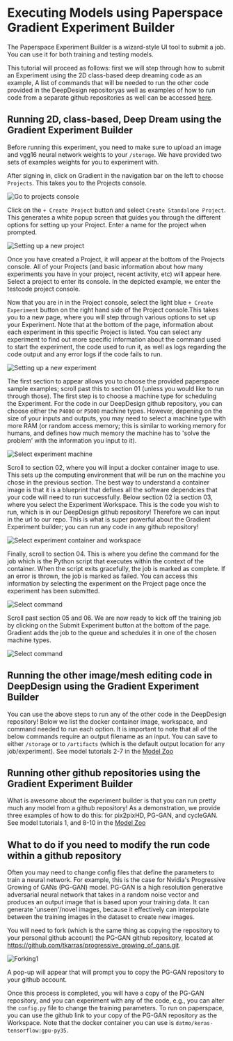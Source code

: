 # Executing Models using Paperspace Gradient Experiment Builder
The Paperspace Experiment Builder is a wizard-style UI tool to submit a job. You can use it for both training and testing models.  

This tutorial will proceed as follows: first we will step through how to submit an Experiment using the 2D class-based deep dreaming code as an example, A list of commands that will be needed to run the other code provided in the DeepDesign repositoryas well as examples of how to run code from a separate github repositories as well can be accessed [here](model_zoo.md). 

## Running 2D, class-based, Deep Dream using the Gradient Experiment Builder
Before running this experiment, you need to make sure to upload an image and vgg16 neural network weights to your `/storage`. We have provided two sets of examples weights for you to experiment with. 

After signing in, click on Gradient in the navigation bar on the left to choose `Projects`. This takes you to the Projects console.

![Go to projects console](tutorial_images/paperspace_gradientprojecttoggle.png)

Click on the `+ Create Project` button and select `Create Standalone Project`. This generates a white popup screen that guides you through the different options for setting up your Project. Enter a name for the project when prompted. 

![Setting up a new project](tutorial_images/paperspace_projectconsole.png)

Once you have created a Project, it will appear at the bottom of the Projects console. All of your Projects (and basic information about how many experiments you have in your project, recent activity, etc) will appear here. 
Select a project to enter its console. In the depicted example, we enter the testcode project console.

Now that you are in in the Project console, select the light blue `+ Create Experiment` button on the right hand side of the Project console.This takes you to a new page, where you will step through various options to set up your Experiment. Note that at the bottom of the page, information about each experiment in this specific Project is listed. You can select any experiment to find out more specific information about the command used to start the experiment, the code used to run it, as well as logs regarding the code output and any error logs if the code fails to run.

![Setting up a new experiment](tutorial_images/paperspace_experimentbuilderconsole.png)

The first section to appear allows you to choose the provided paperspace sample examples; scroll past this to section 01 (unless you would like to run through those). 
The first step is to choose a machine type for scheduling the Experiment. For the code in our DeepDesign github repository, you can choose either the `P4000` or `P5000` machine types. However, depening on the size of your inputs and outputs, you may need to select a machine type with more RAM (or random access memory; this is similar to working memory for humans, and defines how much memory the machine has to 'solve the problem' with the information you input to it).

![Select experiment machine](tutorial_images/paperspace_expbuilderchoosemachine.png)


Scroll to section 02, where you will input a docker container image to use. This sets up the computing environment that will be run on the machine you chose in the previous section. The best way to understand a container image is that it is a blueprint that defines all the software dependcies that your code will need to run successfully. Below section 02 ia section 03, where you select the Experiment Workspace. This is the code you wish to run, which is in our DeepDesign github repository! Therefore we can input in the url to our repo. This is what is super powerful about the Gradient Experiment builder; you can run any code in any github repository!

![Select experiment container and workspace](tutorial_images/paperspace_experimentbuildercontainerworkspacedef.png)

Finally, scroll to section 04. This is where you define the command for the job which is the Python script that executes within the context of the container. When the script exits gracefully, the job is marked as complete. If an error is thrown, the job is marked as failed. You can access this information by selecting the experiment on the Project page once the experiment has been submitted.

![Select command](tutorial_images/paperspace_expbuildercommand.png)

Scroll past section 05 and 06. We are now ready to kick off the training job by clicking on the Submit Experiment button at the bottom of the page. Gradient adds the job to the queue and schedules it in one of the chosen machine types. 

![Select command](tutorial_images/paperspace_expbuildersubmit.png)

## Running the other image/mesh editing code in DeepDesign using the Gradient Experiment Builder
You can use the above steps to run any of the other code in the DeepDesign repository! Below we list the docker container image, workspace, and command needed to run each option. It is important to note that all of the below commands require an output filename as an input. You can save to either `/storage` or to `/artifacts` (which is the default output location for any job/experiment). 
See model tutorials 2-7 in the [Model Zoo](model_zoo.md)

## Running other github repositories using the Gradient Experiment Builder
What is awesome about the experiment builder is that you can run pretty much any model from a github repository! 
As a demonstration, we provide three examples of how to do this: for pix2pixHD, PG-GAN, and cycleGAN.
See model tutorials 1, and 8-10 in the [Model Zoo](model_zoo.md)

## What to do if you need to modify the run code within a github repository
Often you may need to change config files that define the parameters to train a neural network. For example, this is the case for Nvidia's Progressive  Growing of GANs (PG-GAN) model. PG-GAN is a high resolution generative adversarial neural network that takes in a random noise vector and produces an output image that is based upon your training data. It can generate 'unseen'/novel images, because it effectively can interpolate between the training images in the dataset to create new images. 

You will need to fork (which is the same thing as copying the repository to your personal github account) the PG-GAN github repository, located at <https://github.com/tkarras/progressive_growing_of_gans.git>.

![Forking1](tutorial_images/paperspace_forking_pggan1.png)

A pop-up will appear that will prompt you to copy the PG-GAN repository to your github account.

Once this process is completed, you will have a copy of the PG-GAN repository, and you can experiment with any of the code, e.g., you can alter the `config.py` file to change the training parameters. To run on paperspace, you can use the github link to your copy of the PG-GAN repository as the Workspace. Note that the docker container you can use is `datmo/keras-tensorflow:gpu-py35`.
